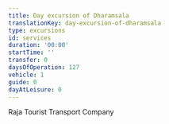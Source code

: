 ```yaml
---
title: Day excursion of Dharamsala
translationKey: day-excursion-of-dharamsala
type: excursions
id: services
duration: '00:00'
startTime: ''
transfer: 0
daysOfOperation: 127
vehicle: 1
guide: 0
dayAtLeisure: 0
---
```

Raja Tourist Transport Company